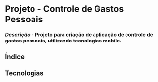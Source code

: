 # Projeto - Controle de Gastos Pessoais

### *Descrição* - Projeto para criação de aplicação de controle de gastos pessoais, utilizando tecnologias mobile.

## Índice 

## Tecnologias 

